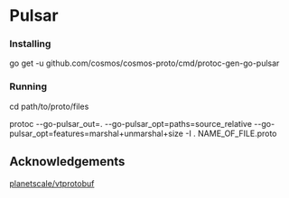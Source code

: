# Pulsar

### Installing

go get -u github.com/cosmos/cosmos-proto/cmd/protoc-gen-go-pulsar

### Running

cd path/to/proto/files

protoc --go-pulsar_out=. --go-pulsar_opt=paths=source_relative --go-pulsar_opt=features=marshal+unmarshal+size -I .
NAME_OF_FILE.proto


## Acknowledgements

[planetscale/vtprotobuf](https://github.com/planetscale/vtprotobuf)